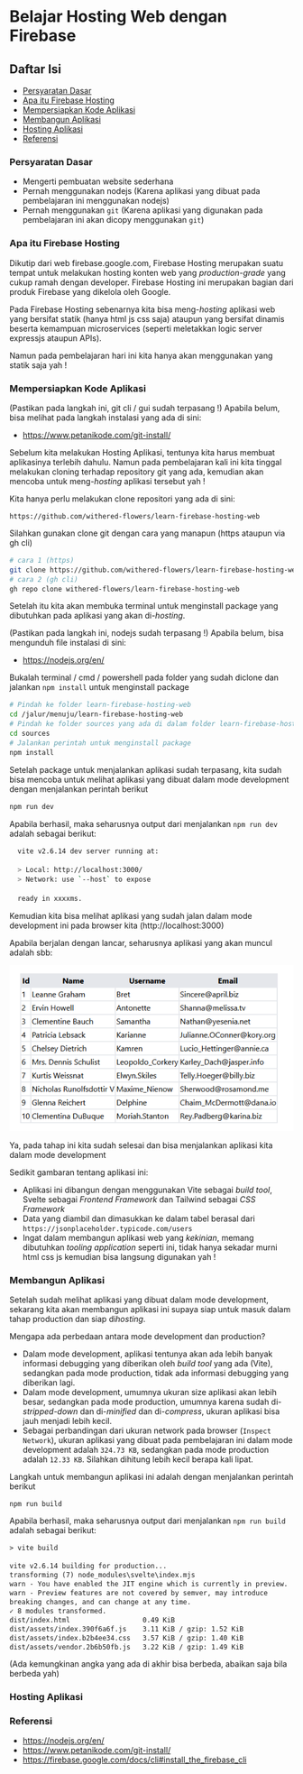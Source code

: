 # Belajar Hosting Web dengan Firebase
## Daftar Isi
- [Persyaratan Dasar](#persyaratan-dasar)
- [Apa itu Firebase Hosting](#apa-itu-firebase-hosting)
- [Mempersiapkan Kode Aplikasi](#mempersiapkan-kode-aplikasi)
- [Membangun Aplikasi](#membangun-aplikasi)
- [Hosting Aplikasi](#hosting-aplikasi)
- [Referensi](#referensi)

### Persyaratan Dasar
- Mengerti pembuatan website sederhana
- Pernah menggunakan nodejs (Karena aplikasi yang dibuat pada pembelajaran ini menggunakan nodejs)
- Pernah menggunakan `git` (Karena aplikasi yang digunakan pada pembelajaran ini akan dicopy menggunakan `git`)

### Apa itu Firebase Hosting
Dikutip dari web firebase.google.com, Firebase Hosting merupakan suatu tempat untuk melakukan hosting konten web yang *production-grade* yang cukup ramah dengan developer. Firebase Hosting ini merupakan bagian dari produk Firebase yang dikelola oleh Google.

Pada Firebase Hosting sebenarnya kita bisa meng-*hosting* aplikasi web yang bersifat statik (hanya html js css saja) ataupun yang bersifat dinamis beserta kemampuan microservices (seperti meletakkan logic server expressjs ataupun APIs).

Namun pada pembelajaran hari ini kita hanya akan menggunakan yang statik saja yah !

### Mempersiapkan Kode Aplikasi
(Pastikan pada langkah ini, git cli / gui sudah terpasang !)
Apabila belum, bisa melihat pada langkah instalasi yang ada di sini:
- https://www.petanikode.com/git-install/

Sebelum kita melakukan Hosting Aplikasi, tentunya kita harus membuat aplikasinya terlebih dahulu. Namun pada pembelajaran kali ini kita tinggal melakukan cloning terhadap repository git yang ada, kemudian akan mencoba untuk meng-*hosting* aplikasi tersebut yah !

Kita hanya perlu melakukan clone repositori yang ada di sini:
```
https://github.com/withered-flowers/learn-firebase-hosting-web
```
Silahkan gunakan clone git dengan cara yang manapun (https ataupun via gh cli)

```bash
# cara 1 (https)
git clone https://github.com/withered-flowers/learn-firebase-hosting-web.git
# cara 2 (gh cli)
gh repo clone withered-flowers/learn-firebase-hosting-web
```

Setelah itu kita akan membuka terminal untuk menginstall package yang dibutuhkan pada aplikasi yang akan di-*hosting*.

(Pastikan pada langkah ini, nodejs sudah terpasang !)
Apabila belum, bisa mengunduh file instalasi di sini:
- https://nodejs.org/en/

Bukalah terminal / cmd / powershell pada folder yang sudah diclone dan jalankan `npm install` untuk menginstall package

```bash
# Pindah ke folder learn-firebase-hosting-web
cd /jalur/menuju/learn-firebase-hosting-web
# Pindah ke folder sources yang ada di dalam folder learn-firebase-hosting-web
cd sources
# Jalankan perintah untuk menginstall package
npm install
```

Setelah package untuk menjalankan aplikasi sudah terpasang, kita sudah bisa mencoba untuk melihat aplikasi yang dibuat dalam mode development dengan menjalankan perintah berikut

```bash
npm run dev
```

Apabila berhasil, maka seharusnya output dari menjalankan `npm run dev` adalah sebagai berikut:

```bash
  vite v2.6.14 dev server running at:

  > Local: http://localhost:3000/
  > Network: use `--host` to expose

  ready in xxxxms.
```

Kemudian kita bisa melihat aplikasi yang sudah jalan dalam mode development ini pada browser kita (http://localhost:3000)

Apabila berjalan dengan lancar, seharusnya aplikasi yang akan muncul adalah sbb:

![Image Aplikasi](/assets/image01.png)

Ya, pada tahap ini kita sudah selesai dan bisa menjalankan aplikasi kita dalam mode development

Sedikit gambaran tentang aplikasi ini:
- Aplikasi ini dibangun dengan menggunakan Vite sebagai *build tool*, Svelte sebagai *Frontend Framework* dan Tailwind sebagai *CSS Framework*
- Data yang diambil dan dimasukkan ke dalam tabel berasal dari `https://jsonplaceholder.typicode.com/users`
- Ingat dalam membangun aplikasi web yang *kekinian*, memang dibutuhkan *tooling application* seperti ini, tidak hanya sekadar murni html css js kemudian bisa langsung digunakan yah !

### Membangun Aplikasi
Setelah sudah melihat aplikasi yang dibuat dalam mode development, sekarang kita akan membangun aplikasi ini supaya siap untuk masuk dalam tahap production dan siap di*hosting*.

Mengapa ada perbedaan antara mode development dan production?
- Dalam mode development, aplikasi tentunya akan ada lebih banyak informasi debugging yang diberikan oleh *build tool* yang ada (Vite), sedangkan pada mode production, tidak ada informasi debugging yang diberikan lagi.
- Dalam mode development, umumnya ukuran size aplikasi akan lebih besar, sedangkan pada mode production, umumnya karena sudah di-*stripped-down* dan di-*minified* dan di-*compress*, ukuran aplikasi bisa jauh menjadi lebih kecil.
- Sebagai perbandingan dari ukuran network pada browser (`Inspect Network`), ukuran aplikasi yang dibuat pada pembelajaran ini dalam mode development adalah `324.73 KB`, sedangkan pada mode production adalah `12.33 KB`. Silahkan dihitung lebih kecil berapa kali lipat.

Langkah untuk membangun aplikasi ini adalah dengan menjalankan perintah berikut
```
npm run build
```

Apabila berhasil, maka seharusnya output dari menjalankan `npm run build` adalah sebagai berikut:

```text
> vite build

vite v2.6.14 building for production...
transforming (7) node_modules\svelte\index.mjs
warn - You have enabled the JIT engine which is currently in preview.
warn - Preview features are not covered by semver, may introduce breaking changes, and can change at any time.
✓ 8 modules transformed.
dist/index.html                  0.49 KiB
dist/assets/index.390f6a6f.js    3.11 KiB / gzip: 1.52 KiB
dist/assets/index.b2b4ee34.css   3.57 KiB / gzip: 1.40 KiB
dist/assets/vendor.2b6b50fb.js   3.22 KiB / gzip: 1.49 KiB
```

(Ada kemungkinan angka yang ada di akhir bisa berbeda, abaikan saja bila berbeda yah)

### Hosting Aplikasi

### Referensi
- https://nodejs.org/en/
- https://www.petanikode.com/git-install/
- https://firebase.google.com/docs/cli#install_the_firebase_cli